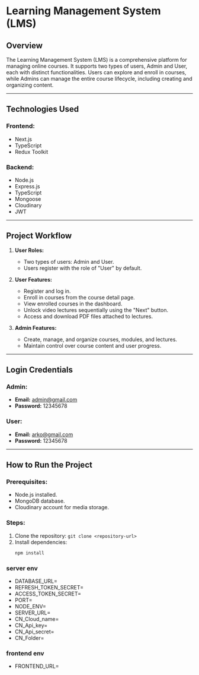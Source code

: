 # Learning Management System (LMS)

## Overview
The Learning Management System (LMS) is a comprehensive platform for managing online courses. It supports two types of users, Admin and User, each with distinct functionalities. Users can explore and enroll in courses, while Admins can manage the entire course lifecycle, including creating and organizing content.

---

## Technologies Used

### Frontend:
- Next.js
- TypeScript
- Redux Toolkit

### Backend:
- Node.js
- Express.js
- TypeScript
- Mongoose
- Cloudinary
- JWT

---

## Project Workflow

1. **User Roles:**
   - Two types of users: Admin and User.
   - Users register with the role of "User" by default.

2. **User Features:**
   - Register and log in.
   - Enroll in courses from the course detail page.
   - View enrolled courses in the dashboard.
   - Unlock video lectures sequentially using the "Next" button.
   - Access and download PDF files attached to lectures.

3. **Admin Features:**
   - Create, manage, and organize courses, modules, and lectures.
   - Maintain control over course content and user progress.

---

## Login Credentials

### Admin:
- **Email:** admin@gmail.com
- **Password:** 12345678

### User:
- **Email:** arko@gmail.com
- **Password:** 12345678

---

## How to Run the Project

### Prerequisites:
- Node.js installed.
- MongoDB database.
- Cloudinary account for media storage.

### Steps:
1. Clone the repository: `git clone <repository-url>`
2. Install dependencies:
   ```bash
   npm install


### server env
- DATABASE_URL=
- REFRESH_TOKEN_SECRET=
- ACCESS_TOKEN_SECRET=
- PORT=
- NODE_ENV=
- SERVER_URL=
- CN_Cloud_name=
- CN_Api_key=
- CN_Api_secret=
- CN_Folder=

### frontend env
- FRONTEND_URL=

